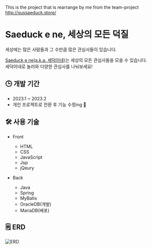 This is the project that is rearrange by me from the team-project   
http://sussaeduck.store/   

# Saeduck e ne, 세상의 모든 덕질   
   
 세상에는 많은 사람들과 그 수만큼 많은 관심사들이 있습니다.  
 
 [Saeduck e ne(a.k.a. 세덕이네)](http://sussaeduck.store/)는 세상의 모든 관심사들을 모을 수 있습니다.   
 세덕이네로 놀러와 다양한 관심사를 나눠보세요!

## 🕒 개발 기간   
* 2023.1 ~ 2023.2
* 개인 프로젝트로 전환 후 기능 수정ing 💭   

## 🛠️ 사용 기술   
* Front   
   * HTML   
   * CSS   
   * JavaScript   
   * Jsp   
   * jQeury   

* Back   
   * Java   
   * Spring   
   * MyBatis   
   * OracleDB(개발)   
   * MariaDB(배포)   

## 🗒️ ERD
![ERD](https://user-images.githubusercontent.com/99123637/223102649-2ba5a71d-94f2-4216-bc33-daba47e0055f.png)
